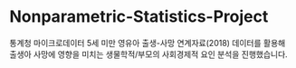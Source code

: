 # Nonparametric-Statistics-Project
통계청 마이크로데이터 5세 미만 영유아 출생-사망 연계자료(2018) 데이터를 활용해 출생아 사망에 영향을 미치는 생물학적/부모의 사회경제적 요인 분석을 진행했습니다.
